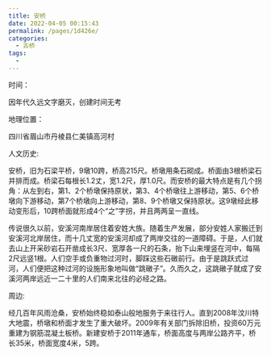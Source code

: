 ```yaml
---
title: 安桥
date: 2022-04-05 00:15:43
permalink: /pages/1d426e/
categories:
  - 古桥
tags:
  - 
---
```

时间：

因年代久远文字磨灭，创建时间无考

地理位置：

四川省眉山市丹棱县仁美镇高河村

人文历史:

安桥，旧为石梁平桥，9墩10跨，桥高215尺。桥墩用条石砌成。桥面由3根桥梁石并排而成。桥梁石每根长1.2丈，宽1.2尺，厚1.0尺。而安桥的最大特点是有几个拐角：从左到右，第1、2个桥墩保持原状，第3、4个桥墩往上游移动，第5、6个桥墩向下游移动，第7个桥墩向上游移动，第8、9个桥墩又保持原状。这9墩经此移动变形后，10跨桥面就形成4个“之”字拐，并且两两呈一直线。

传说很久以前，安溪河南岸居住着安姓大族。随着生产发展，部分安姓人家搬迁到安溪河北岸居住，而十几丈宽的安溪河却成了两岸交往的一道障碍。于是，人们就去山上开采砂岩石开凿成长3尺、宽厚各一尺的石条，抬下山来埋竖在河中，每隔2尺远竖1根。人们空手或负重物过河时，脚踩这些石礅前行。由于是跳跃式过河，人们便把这种过河的设施形象地叫做“跳礅子”。久而久之，这跳礅子就成了安溪河两岸远近一二十里的人们南来北往的必经之路。

周边:

经几百年风雨沧桑，安桥始终稳如泰山般地服务于来往行人。直到2008年汶川特大地震，桥墩和桥面才发生了重大破坏。2009年有关部门拆除旧桥，投资60万元重建为钢筋混凝土板桥。新建安桥于2011年通车，桥面高度与两岸公路齐平，桥长35米，桥面宽度4米，5跨。
